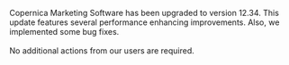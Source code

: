 Copernica Marketing Software has been upgraded to version 12.34. This
update features several performance enhancing improvements. Also, we
implemented some bug fixes. \
 \
 No additional actions from our users are required.
